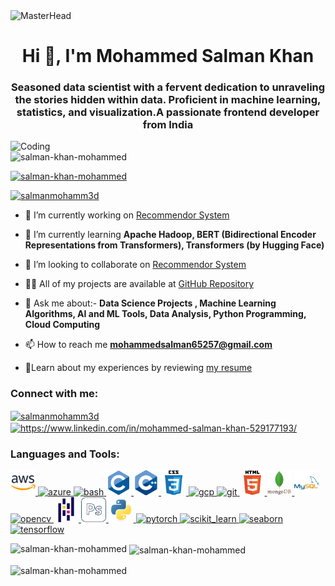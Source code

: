 <a>
  <img src="https://drive.google.com/uc?export=view&id=1Xwbx7myeXar6SmkMXXB_85cEP-txuMXK" alt="MasterHead" width="800" height="400">
</a>

<h1 align="center">Hi 👋, I'm Mohammed Salman Khan</h1>
<h3 align="center">Seasoned data scientist with a fervent dedication to unraveling the stories hidden within data. Proficient in machine learning, statistics, and visualization.A passionate frontend developer from India</h3>
<img align="right" alt="Coding" width="650" src="https://gifdb.com/images/high/animated-man-computer-coding-nae6mec378lsg1i3.webp">


<p align="left"> <img src="https://komarev.com/ghpvc/?username=salman-khan-mohammed&label=Profile%20views&color=0e75b6&style=flat" alt="salman-khan-mohammed" /> </p>

<p align="left"> <a href="https://github.com/ryo-ma/github-profile-trophy"><img src="https://github-profile-trophy.vercel.app/?username=salman-khan-mohammed" alt="salman-khan-mohammed" /></a> </p>

<p align="left"> <a href="https://twitter.com/salmanmohamm3d" target="blank"><img src="https://img.shields.io/twitter/follow/salmanmohamm3d?logo=twitter&style=for-the-badge" alt="salmanmohamm3d" /></a> </p>

- 🔭 I’m currently working on [Recommendor System](https://github.com/Salman-Khan-Mohammed/Recommendor-System)

- 🌱 I’m currently learning **Apache Hadoop, BERT (Bidirectional Encoder Representations from Transformers), Transformers (by Hugging Face)**

- 👯 I’m looking to collaborate on [Recommendor System](https://github.com/Salman-Khan-Mohammed/Recommendor-System)

- 👨‍💻 All of my projects are available at [GitHub Repository](https://github.com/Salman-Khan-Mohammed?tab=repositories)

- 💬 Ask me about:- **Data Science Projects , Machine Learning Algorithms, AI and ML Tools, Data Analysis, Python Programming, Cloud Computing**

- 📫 How to reach me **mohammedsalman65257@gmail.com**

- 📄Learn about my experiences by reviewing [my resume](https://drive.google.com/file/d/1myKS8vthp_v1fsRqmLS-YXHqd1bq8K9P/view?usp=sharing)

<h3 align="left">Connect with me:</h3>
<p align="left">
<a href="https://twitter.com/salmanmohamm3d" target="blank"><img align="center" src="https://raw.githubusercontent.com/rahuldkjain/github-profile-readme-generator/master/src/images/icons/Social/twitter.svg" alt="salmanmohamm3d" height="30" width="40" /></a>
<a href="https://linkedin.com/in/https://www.linkedin.com/in/mohammed-salman-khan-529177193/" target="blank"><img align="center" src="https://raw.githubusercontent.com/rahuldkjain/github-profile-readme-generator/master/src/images/icons/Social/linked-in-alt.svg" alt="https://www.linkedin.com/in/mohammed-salman-khan-529177193/" height="30" width="40" /></a>
</p>

<h3 align="left">Languages and Tools:</h3>
<p align="left"> <a href="https://aws.amazon.com" target="_blank" rel="noreferrer"> <img src="https://raw.githubusercontent.com/devicons/devicon/master/icons/amazonwebservices/amazonwebservices-original-wordmark.svg" alt="aws" width="40" height="40"/> </a> <a href="https://azure.microsoft.com/en-in/" target="_blank" rel="noreferrer"> <img src="https://www.vectorlogo.zone/logos/microsoft_azure/microsoft_azure-icon.svg" alt="azure" width="40" height="40"/> </a> <a href="https://www.gnu.org/software/bash/" target="_blank" rel="noreferrer"> <img src="https://www.vectorlogo.zone/logos/gnu_bash/gnu_bash-icon.svg" alt="bash" width="40" height="40"/> </a> <a href="https://www.cprogramming.com/" target="_blank" rel="noreferrer"> <img src="https://raw.githubusercontent.com/devicons/devicon/master/icons/c/c-original.svg" alt="c" width="40" height="40"/> </a> <a href="https://www.w3schools.com/cpp/" target="_blank" rel="noreferrer"> <img src="https://raw.githubusercontent.com/devicons/devicon/master/icons/cplusplus/cplusplus-original.svg" alt="cplusplus" width="40" height="40"/> </a> <a href="https://www.w3schools.com/css/" target="_blank" rel="noreferrer"> <img src="https://raw.githubusercontent.com/devicons/devicon/master/icons/css3/css3-original-wordmark.svg" alt="css3" width="40" height="40"/> </a> <a href="https://cloud.google.com" target="_blank" rel="noreferrer"> <img src="https://www.vectorlogo.zone/logos/google_cloud/google_cloud-icon.svg" alt="gcp" width="40" height="40"/> </a> <a href="https://git-scm.com/" target="_blank" rel="noreferrer"> <img src="https://www.vectorlogo.zone/logos/git-scm/git-scm-icon.svg" alt="git" width="40" height="40"/> </a> <a href="https://www.w3.org/html/" target="_blank" rel="noreferrer"> <img src="https://raw.githubusercontent.com/devicons/devicon/master/icons/html5/html5-original-wordmark.svg" alt="html5" width="40" height="40"/> </a> <a href="https://www.mongodb.com/" target="_blank" rel="noreferrer"> <img src="https://raw.githubusercontent.com/devicons/devicon/master/icons/mongodb/mongodb-original-wordmark.svg" alt="mongodb" width="40" height="40"/> </a> <a href="https://www.mysql.com/" target="_blank" rel="noreferrer"> <img src="https://raw.githubusercontent.com/devicons/devicon/master/icons/mysql/mysql-original-wordmark.svg" alt="mysql" width="40" height="40"/> </a> <a href="https://opencv.org/" target="_blank" rel="noreferrer"> <img src="https://www.vectorlogo.zone/logos/opencv/opencv-icon.svg" alt="opencv" width="40" height="40"/> </a> <a href="https://pandas.pydata.org/" target="_blank" rel="noreferrer"> <img src="https://raw.githubusercontent.com/devicons/devicon/2ae2a900d2f041da66e950e4d48052658d850630/icons/pandas/pandas-original.svg" alt="pandas" width="40" height="40"/> </a> <a href="https://www.photoshop.com/en" target="_blank" rel="noreferrer"> <img src="https://raw.githubusercontent.com/devicons/devicon/master/icons/photoshop/photoshop-line.svg" alt="photoshop" width="40" height="40"/> </a> <a href="https://www.python.org" target="_blank" rel="noreferrer"> <img src="https://raw.githubusercontent.com/devicons/devicon/master/icons/python/python-original.svg" alt="python" width="40" height="40"/> </a> <a href="https://pytorch.org/" target="_blank" rel="noreferrer"> <img src="https://www.vectorlogo.zone/logos/pytorch/pytorch-icon.svg" alt="pytorch" width="40" height="40"/> </a> <a href="https://scikit-learn.org/" target="_blank" rel="noreferrer"> <img src="https://upload.wikimedia.org/wikipedia/commons/0/05/Scikit_learn_logo_small.svg" alt="scikit_learn" width="40" height="40"/> </a> <a href="https://seaborn.pydata.org/" target="_blank" rel="noreferrer"> <img src="https://seaborn.pydata.org/_images/logo-mark-lightbg.svg" alt="seaborn" width="40" height="40"/> </a> <a href="https://www.tensorflow.org" target="_blank" rel="noreferrer"> <img src="https://www.vectorlogo.zone/logos/tensorflow/tensorflow-icon.svg" alt="tensorflow" width="40" height="40"/> </a> </p>

<p><img align="left" src="https://github-readme-stats.vercel.app/api/top-langs?username=salman-khan-mohammed&show_icons=true&locale=en&layout=compact" alt="salman-khan-mohammed" /></p>

<p>&nbsp;<img align="center" src="https://github-readme-stats.vercel.app/api?username=salman-khan-mohammed&show_icons=true&locale=en" alt="salman-khan-mohammed" /></p>

<p><img align="center" src="https://github-readme-streak-stats.herokuapp.com/?user=salman-khan-mohammed&" alt="salman-khan-mohammed" /></p>
